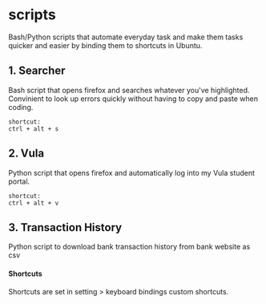 # scripts
Bash/Python scripts that automate everyday task and make them tasks quicker and easier by binding them to shortcuts in Ubuntu.

## 1. Searcher
Bash script that opens firefox and searches whatever you've highlighted. Convinient to look up errors quickly without having to copy and paste when coding.
```
shortcut:
ctrl + alt + s
```
## 2. Vula
Python script that opens firefox and automatically log into my Vula student portal.
```
shortcut:
ctrl + alt + v
```
## 3. Transaction History
Python script to download bank transaction history from bank website as csv

#### Shortcuts
Shortcuts are set in setting > keyboard bindings custom shortcuts.
